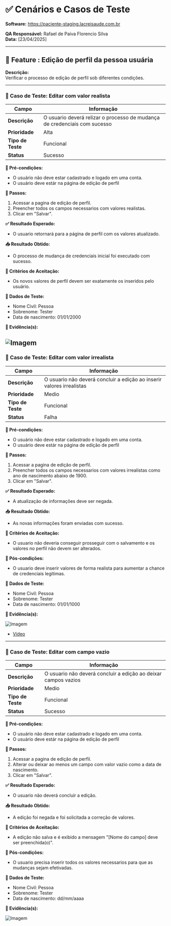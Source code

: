 # ✅ Cenários e Casos de Teste

**Software:** https://paciente-staging.lacreisaude.com.br

**QA Responsável:** Rafael de Paiva Florencio Silva  
**Data:** [23/04/2025]

---

## 📌 Feature  : Edição de perfil da pessoa usuária

**Descrição:**  
Verificar o processo de edição de perfil sob diferentes condições.

---

### 🔹 Caso de Teste: Editar com valor realista

| Campo               | Informação |
|---------------------|------------|
| **Descrição**       | O usuario deverá relizar o processo de mudança de credenciais com sucesso |
| **Prioridade**      | Alta |
| **Tipo de Teste**   | Funcional |
| **Status**          | Sucesso |

**🧩 Pré-condições:**
- O usuário não deve estar cadastrado e logado em uma conta.
- O usuário deve estár na página de edição de perfil

**🧪 Passos:**
1. Acessar a pagina de edição de perfil.
2. Preencher todos os campos necessarios com valores realistas.
3. Clicar em "Salvar".

**✅ Resultado Esperado:**
- O usuario retornará para a página de perfil com os valores atualizado.

**📥 Resultado Obtido:**
- O processo de mudança de credenciais inicial foi executado com sucesso.

**📏 Critérios de Aceitação:**
- Os novos valores de perfil devem ser exatamente os inseridos pelo usuário.

**🔐 Dados de Teste:**
- Nome Civil: Pessoa
- Sobrenome: Tester
- Data de nascimento: 01/01/2000

**📸 Evidência(s):**

![Imagem](../Evidencias/Editar1.png)
---

### 🔹 Caso de Teste: Editar com valor irrealista

| Campo               | Informação |
|---------------------|------------|
| **Descrição**       | O usuario não deverá concluir a edição ao inserir valores irrealistas |
| **Prioridade**      | Medio |
| **Tipo de Teste**   | Funcional |
| **Status**          | Falha |

**🧩 Pré-condições:**
- O usuário não deve estar cadastrado e logado em uma conta.
- O usuário deve estár na página de edição de perfil

**🧪 Passos:**
1. Acessar a pagina de edição de perfil.
2. Preencher todos os campos necessarios com valores irrealistas como ano de nascimento abaixo de 1900.
3. Clicar em "Salvar".

**✅ Resultado Esperado:**
- A atualização de informações deve ser negada.

**📥 Resultado Obtido:**
- As novas informações foram enviadas com sucesso.

**📏 Critérios de Aceitação:**
- O usuario não deveria conseguir prosseguir com o salvamento e os valores no perfil não devem ser alterados.

**🧾 Pós-condições:**
- O usuario deve inserir valores de forma realista para aumentar a chance de credenciais legítimas.

**🔐 Dados de Teste:**
- Nome Civil: Pessoa
- Sobrenome: Tester
- Data de nascimento: 01/01/1000

**📸 Evidência(s):**

![Imagem](../Evidencias/Editar2.png)

- [Vídeo](https://youtube.com/shorts/4ElWzKUpz_8?feature=share)
---

### 🔹 Caso de Teste: Editar com campo vazio 

| Campo               | Informação |
|---------------------|------------|
| **Descrição**       | O usuario não deverá concluir a edição ao deixar campos vazios |
| **Prioridade**      | Medio |
| **Tipo de Teste**   | Funcional |
| **Status**          | Sucesso |

**🧩 Pré-condições:**
- O usuário não deve estar cadastrado e logado em uma conta.
- O usuário deve estár na página de edição de perfil

**🧪 Passos:**
1. Acessar a pagina de edição de perfil.
2. Alterar ou deixar ao menos um campo com valor vazio como a data de nascimento.
3. Clicar em "Salvar".

**✅ Resultado Esperado:**
- O usuario não deverá concluir a edição.

**📥 Resultado Obtido:**
- A edição foi negada e foi solicitada a correção de valores.

**📏 Critérios de Aceitação:**
- A edição não salva e é exibido a mensagem "[Nome do campo] deve ser preenchida(o)".

**🧾 Pós-condições:**
- O usuario precisa inserir todos os valores necessarios para que as mudanças sejam efetivadas.

**🔐 Dados de Teste:**
- Nome Civil: Pessoa
- Sobrenome: Tester
- Data de nascimento: dd/mm/aaaa

**📸 Evidência(s):**

![Imagem](../Evidencias/Editar3.png)
